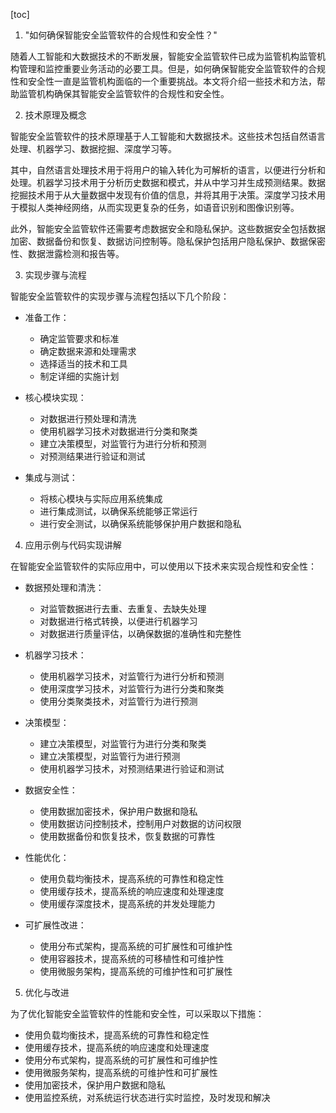 
[toc]                    
                
                
1. "如何确保智能安全监管软件的合规性和安全性？"

随着人工智能和大数据技术的不断发展，智能安全监管软件已成为监管机构监管机构管理和监控重要业务活动的必要工具。但是，如何确保智能安全监管软件的合规性和安全性一直是监管机构面临的一个重要挑战。本文将介绍一些技术和方法，帮助监管机构确保其智能安全监管软件的合规性和安全性。

2. 技术原理及概念

智能安全监管软件的技术原理基于人工智能和大数据技术。这些技术包括自然语言处理、机器学习、数据挖掘、深度学习等。

其中，自然语言处理技术用于将用户的输入转化为可解析的语言，以便进行分析和处理。机器学习技术用于分析历史数据和模式，并从中学习并生成预测结果。数据挖掘技术用于从大量数据中发现有价值的信息，并将其用于决策。深度学习技术用于模拟人类神经网络，从而实现更复杂的任务，如语音识别和图像识别等。

此外，智能安全监管软件还需要考虑数据安全和隐私保护。这些数据安全包括数据加密、数据备份和恢复、数据访问控制等。隐私保护包括用户隐私保护、数据保密性、数据泄露检测和报告等。

3. 实现步骤与流程

智能安全监管软件的实现步骤与流程包括以下几个阶段：

- 准备工作：
   - 确定监管要求和标准
   - 确定数据来源和处理需求
   - 选择适当的技术和工具
   - 制定详细的实施计划

- 核心模块实现：
   - 对数据进行预处理和清洗
   - 使用机器学习技术对数据进行分类和聚类
   - 建立决策模型，对监管行为进行分析和预测
   - 对预测结果进行验证和测试

- 集成与测试：
   - 将核心模块与实际应用系统集成
   - 进行集成测试，以确保系统能够正常运行
   - 进行安全测试，以确保系统能够保护用户数据和隐私

4. 应用示例与代码实现讲解

在智能安全监管软件的实际应用中，可以使用以下技术来实现合规性和安全性：

- 数据预处理和清洗：
   - 对监管数据进行去重、去重复、去缺失处理
   - 对数据进行格式转换，以便进行机器学习
   - 对数据进行质量评估，以确保数据的准确性和完整性

- 机器学习技术：
   - 使用机器学习技术，对监管行为进行分析和预测
   - 使用深度学习技术，对监管行为进行分类和聚类
   - 使用分类聚类技术，对监管行为进行预测

- 决策模型：
   - 建立决策模型，对监管行为进行分类和聚类
   - 建立决策模型，对监管行为进行预测
   - 使用机器学习技术，对预测结果进行验证和测试

- 数据安全性：
   - 使用数据加密技术，保护用户数据和隐私
   - 使用数据访问控制技术，控制用户对数据的访问权限
   - 使用数据备份和恢复技术，恢复数据的可靠性

- 性能优化：
   - 使用负载均衡技术，提高系统的可靠性和稳定性
   - 使用缓存技术，提高系统的响应速度和处理速度
   - 使用缓存深度技术，提高系统的并发处理能力

- 可扩展性改进：
   - 使用分布式架构，提高系统的可扩展性和可维护性
   - 使用容器技术，提高系统的可移植性和可维护性
   - 使用微服务架构，提高系统的可维护性和可扩展性

5. 优化与改进

为了优化智能安全监管软件的性能和安全性，可以采取以下措施：

- 使用负载均衡技术，提高系统的可靠性和稳定性
- 使用缓存技术，提高系统的响应速度和处理速度
- 使用分布式架构，提高系统的可扩展性和可维护性
- 使用微服务架构，提高系统的可维护性和可扩展性
- 使用加密技术，保护用户数据和隐私
- 使用监控系统，对系统运行状态进行实时监控，及时发现和解决

